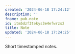 ```yaml
---
created: '2024-06-18 17:24:12'
description: ''
fname: pub.note
id: itm5dzf3tekys3e4efwrzs2
title: Note
updated: '2024-06-18 17:24:25'
---
```


Short timestamped notes.